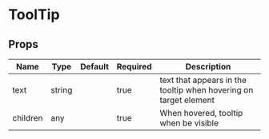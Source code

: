 # ToolTip

## Props
| Name     | Type   | Default | Required | Description                                                      |
| -------- | ------ | ------- | -------- | ---------------------------------------------------------------- |
| text     | string |         | true     | text that appears in the tooltip when hovering on target element |
| children | any    |         | true     | When hovered, tooltip when be visible                            |
